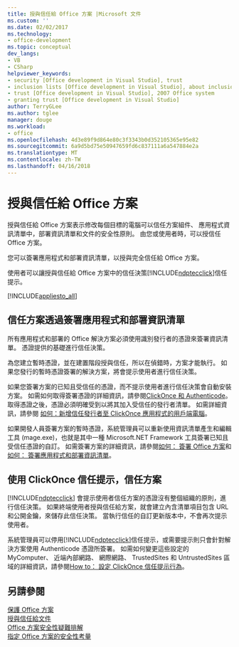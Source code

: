 ```yaml
---
title: 授與信任給 Office 方案 |Microsoft 文件
ms.custom: ''
ms.date: 02/02/2017
ms.technology:
- office-development
ms.topic: conceptual
dev_langs:
- VB
- CSharp
helpviewer_keywords:
- security [Office development in Visual Studio], trust
- inclusion lists [Office development in Visual Studio], about inclusion lists
- trust [Office development in Visual Studio], 2007 Office system
- granting trust [Office development in Visual Studio]
author: TerryGLee
ms.author: tglee
manager: douge
ms.workload:
- office
ms.openlocfilehash: 4d3e89f9d864e80c3f3343b0d352105365e95e82
ms.sourcegitcommit: 6a9d5bd75e50947659fd6c837111a6a547884e2a
ms.translationtype: MT
ms.contentlocale: zh-TW
ms.lasthandoff: 04/16/2018
---
```

# <a name="granting-trust-to-office-solutions"></a>授與信任給 Office 方案
  授與信任給 Office 方案表示修改每個目標的電腦可以信任方案組件、 應用程式資訊清單中，部署資訊清單和文件的安全性原則。 由您或使用者時，可以授信任 Office 方案。  
  
 您可以簽署應用程式和部署資訊清單，以授與完全信任給 Office 方案。  
  
 使用者可以讓授與信任給 Office 方案中的信任決策[!INCLUDE[ndptecclick](../vsto/includes/ndptecclick-md.md)]信任提示。  
  
 [!INCLUDE[appliesto_all](../vsto/includes/appliesto-all-md.md)]  
  
##  <a name="Signing"></a> 信任方案透過簽署應用程式和部署資訊清單  
 所有應用程式和部署的 Office 解決方案必須使用識別發行者的憑證來簽署資訊清單。 憑證提供的基礎進行信任決策。  
  
 為您建立暫時憑證，並在建置階段授與信任，所以在偵錯時，方案才能執行。 如果您發行的暫時憑證簽署的解決方案，將會提示使用者進行信任決策。  
  
 如果您簽署方案的已知且受信任的憑證，而不提示使用者進行信任決策會自動安裝方案。 如需如何取得簽署憑證的詳細資訊，請參閱[ClickOnce 和 Authenticode](/visualstudio/deployment/clickonce-and-authenticode)。 取得憑證之後，憑證必須明確受到以將其加入受信任的發行者清單。 如需詳細資訊，請參閱 [如何：新增信任發行者至 ClickOnce 應用程式的用戶端電腦](/visualstudio/deployment/how-to-add-a-trusted-publisher-to-a-client-computer-for-clickonce-applications)。  
  
 如果開發人員簽署方案的暫時憑證，系統管理員可以重新使用資訊清單產生和編輯工具 (mage.exe)，也就是其中一種 Microsoft.NET Framework 工具簽署已知且受信任憑證的自訂。 如需簽署方案的詳細資訊，請參閱[如何： 簽署 Office 方案](../vsto/how-to-sign-office-solutions.md)和[如何： 簽署應用程式和部署資訊清單](/visualstudio/ide/how-to-sign-application-and-deployment-manifests)。  
  
##  <a name="TrustPrompt"></a> 使用 ClickOnce 信任提示，信任方案  
 [!INCLUDE[ndptecclick](../vsto/includes/ndptecclick-md.md)] 會提示使用者信任方案的憑證沒有整個組織的原則，進行信任決策。 如果終端使用者授與信任給方案，就會建立內含清單項目包含 URL 和公開金鑰，來儲存此信任決策。 當執行信任的自訂更新版本中，不會再次提示使用者。  
  
 系統管理員可以停用[!INCLUDE[ndptecclick](../vsto/includes/ndptecclick-md.md)]信任提示，或需要提示則只會針對解決方案使用 Authenticode 憑證所簽署。 如需如何變更這些設定的 MyComputer、 近端內部網路、 網際網路、 TrustedSites 和 UntrustedSites 區域的詳細資訊，請參閱[How to： 設定 ClickOnce 信任提示行為](/visualstudio/deployment/how-to-configure-the-clickonce-trust-prompt-behavior)。  
  
## <a name="see-also"></a>另請參閱  
 [保護 Office 方案](../vsto/securing-office-solutions.md)   
 [授與信任給文件](../vsto/granting-trust-to-documents.md)   
 [Office 方案安全性疑難排解](../vsto/troubleshooting-office-solution-security.md)   
 [指定 Office 方案的安全性考量](../vsto/specific-security-considerations-for-office-solutions.md)  
  
  